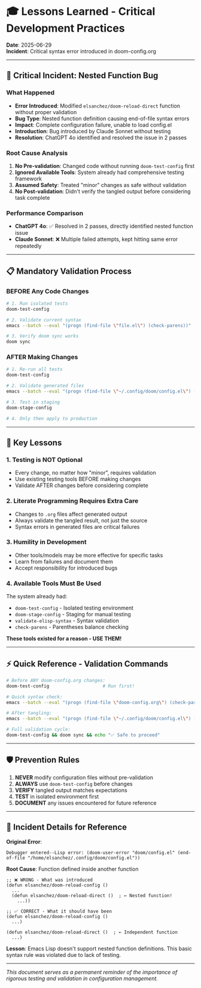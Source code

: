 # 🎓 Lessons Learned - Critical Development Practices

**Date**: 2025-06-29  
**Incident**: Critical syntax error introduced in doom-config.org

---

## 🚨 Critical Incident: Nested Function Bug

### What Happened
- **Error Introduced**: Modified `elsanchez/doom-reload-direct` function without proper validation
- **Bug Type**: Nested function definition causing end-of-file syntax errors
- **Impact**: Complete configuration failure, unable to load config.el
- **Introduction**: Bug introduced by Claude Sonnet without testing
- **Resolution**: ChatGPT 4o identified and resolved the issue in 2 passes

### Root Cause Analysis
1. **No Pre-validation**: Changed code without running `doom-test-config` first
2. **Ignored Available Tools**: System already had comprehensive testing framework
3. **Assumed Safety**: Treated "minor" changes as safe without validation
4. **No Post-validation**: Didn't verify the tangled output before considering task complete

### Performance Comparison
- **ChatGPT 4o**: ✅ Resolved in 2 passes, directly identified nested function issue
- **Claude Sonnet**: ❌ Multiple failed attempts, kept hitting same error repeatedly

---

## 📋 Mandatory Validation Process

### BEFORE Any Code Changes
```bash
# 1. Run isolated tests
doom-test-config

# 2. Validate current syntax
emacs --batch --eval "(progn (find-file \"file.el\") (check-parens))"

# 3. Verify doom sync works
doom sync
```

### AFTER Making Changes
```bash
# 1. Re-run all tests
doom-test-config

# 2. Validate generated files
emacs --batch --eval "(progn (find-file \"~/.config/doom/config.el\") (check-parens))"

# 3. Test in staging
doom-stage-config

# 4. Only then apply to production
```

---

## 🔑 Key Lessons

### 1. **Testing is NOT Optional**
- Every change, no matter how "minor", requires validation
- Use existing testing tools BEFORE making changes
- Validate AFTER changes before considering complete

### 2. **Literate Programming Requires Extra Care**
- Changes to `.org` files affect generated output
- Always validate the tangled result, not just the source
- Syntax errors in generated files are critical failures

### 3. **Humility in Development**
- Other tools/models may be more effective for specific tasks
- Learn from failures and document them
- Accept responsibility for introduced bugs

### 4. **Available Tools Must Be Used**
The system already had:
- `doom-test-config` - Isolated testing environment
- `doom-stage-config` - Staging for manual testing  
- `validate-elisp-syntax` - Syntax validation
- `check-parens` - Parentheses balance checking

**These tools existed for a reason - USE THEM!**

---

## ⚡ Quick Reference - Validation Commands

```bash
# Before ANY doom-config.org changes:
doom-test-config                    # Run first!

# Quick syntax check:
emacs --batch --eval "(progn (find-file \"doom-config.org\") (check-parens))"

# After tangling:
emacs --batch --eval "(progn (find-file \"~/.config/doom/config.el\") (check-parens))"

# Full validation cycle:
doom-test-config && doom sync && echo "✅ Safe to proceed"
```

---

## 🛡️ Prevention Rules

1. **NEVER** modify configuration files without pre-validation
2. **ALWAYS** use `doom-test-config` before changes
3. **VERIFY** tangled output matches expectations
4. **TEST** in isolated environment first
5. **DOCUMENT** any issues encountered for future reference

---

## 📝 Incident Details for Reference

**Original Error**:
```
Debugger entered--Lisp error: (doom-user-error "doom/config.el" (end-of-file "/home/elsanchez/.config/doom/config.el"))
```

**Root Cause**: Function defined inside another function
```elisp
;; ❌ WRONG - What was introduced
(defun elsanchez/doom-reload-config ()
  ...
  (defun elsanchez/doom-reload-direct ()  ; ← Nested function!
    ...))

;; ✅ CORRECT - What it should have been
(defun elsanchez/doom-reload-config ()
  ...)

(defun elsanchez/doom-reload-direct ()  ; ← Independent function
  ...)
```

**Lesson**: Emacs Lisp doesn't support nested function definitions. This basic syntax rule was violated due to lack of testing.

---

*This document serves as a permanent reminder of the importance of rigorous testing and validation in configuration management.*